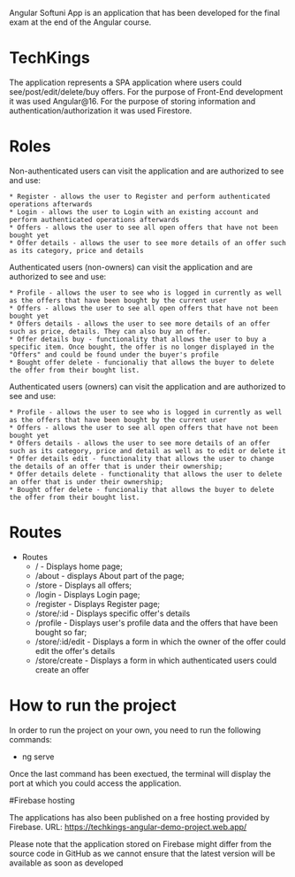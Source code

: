 Angular Softuni App is an application that has been developed for the final exam at the end of the Angular course.

# TechKings

The application represents a SPA application where users could see/post/edit/delete/buy offers.
For the purpose of Front-End development it was used Angular@16.
For the purpose of storing information and authentication/authorization it was used Firestore.

# Roles

Non-authenticated users can visit the application and are authorized to see and use:

    * Register - allows the user to Register and perform authenticated operations afterwards
    * Login - allows the user to Login with an existing account and perform authenticated operations afterwards
    * Offers - allows the user to see all open offers that have not been bought yet
    * Offer details - allows the user to see more details of an offer such as its category, price and details

Authenticated users (non-owners) can visit the application and are authorized to see and use:

    * Profile - allows the user to see who is logged in currently as well as the offers that have been bought by the current user
    * Offers - allows the user to see all open offers that have not been bought yet
    * Offers details - allows the user to see more details of an offer such as price, details. They can also buy an offer.
    * Offer details buy - functionality that allows the user to buy a specific item. Once bought, the offer is no longer displayed in the "Offers" and could be found under the buyer's profile
    * Bought offer delete - funcionaliy that allows the buyer to delete the offer from their bought list.

Authenticated users (owners) can visit the application and are authorized to see and use:

    * Profile - allows the user to see who is logged in currently as well as the offers that have been bought by the current user
    * Offers - allows the user to see all open offers that have not been bought yet
    * Offers details - allows the user to see more details of an offer such as its category, price and detail as well as to edit or delete it
    * Offer details edit - functionality that allows the user to change the details of an offer that is under their ownership;
    * Offer details delete - functionality that allows the user to delete an offer that is under their ownership;
    * Bought offer delete - funcionaliy that allows the buyer to delete the offer from their bought list.
    

# Routes

* Routes
    * / - Displays home page;
    * /about - displays About part of the page;
    * /store - Displays all offers;
    * /login - Displays Login page;
    * /register - Displays Register page;
    * /store/:id - Displays specific offer's details
    * /profile - Displays user's profile data and the offers that have been bought so far;
    * /store/:id/edit - Displays a form in which the owner of the offer could edit the offer's details
    * /store/create - Displays a form in which authenticated users could create an offer

# How to run the project

In order to run the project on your own, you need to run the following commands:

* ng serve

Once the last command has been exectued, the terminal will display the port at which you could access the application.

#Firebase hosting

The applications has also been published on a free hosting provided by Firebase.
URL: https://techkings-angular-demo-project.web.app/

Please note that the application stored on Firebase might differ from the source code in GitHub as we cannot ensure that the latest version will be available as soon as developed


